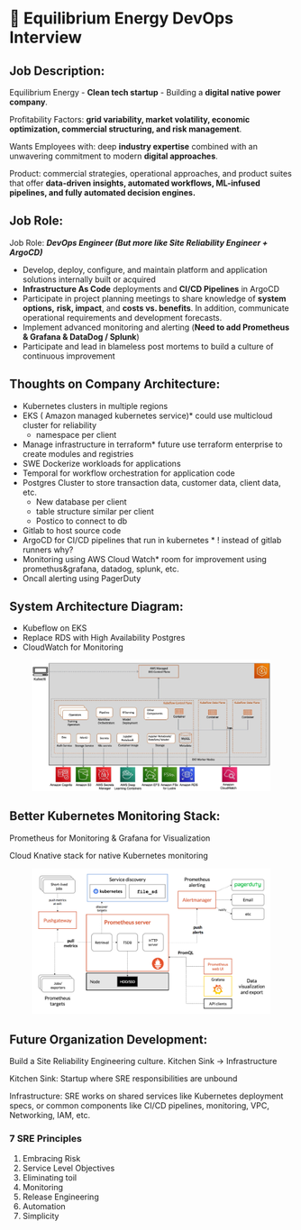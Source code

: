 # 👋 Equilibrium Energy DevOps Interview

## Job Description:

Equilibrium Energy - **Clean tech startup** - Building a **digital native power company**.&#x20;

Profitability Factors: **grid variability, market volatility, economic optimization, commercial structuring, and risk management**.

Wants Employees with: deep **industry expertise** combined with an unwavering commitment to modern **digital approaches**.

Product: commercial strategies, operational approaches, and product suites that offer **data-driven insights, automated workflows, ML-infused pipelines, and fully automated decision engines.**



## Job Role:

Job Role: _**DevOps Engineer (But more like Site Reliability Engineer + ArgoCD)**_

* Develop, deploy, configure, and maintain platform and application solutions internally built or acquired&#x20;
* **Infrastructure As Code** deployments and **CI/CD Pipelines** in ArgoCD&#x20;
* Participate in project planning meetings to share knowledge of **system options,** **risk, impact**, and **costs vs. benefits**. In addition, communicate operational requirements and development forecasts.
* Implement advanced monitoring and alerting (**Need to add Prometheus & Grafana & DataDog / Splunk**)
* Participate and lead in blameless post mortems to build a culture of continuous improvement



## Thoughts on Company Architecture:

* Kubernetes clusters in multiple regions&#x20;
* EKS ( Amazon managed kubernetes service)\* could use multicloud cluster for reliability
  * namespace per client
* Manage infrastructure in terraform\* future use terraform enterprise to create modules and registries
* SWE Dockerize workloads for applications
* Temporal for workflow orchestration for application code
* Postgres Cluster to store transaction data, customer data, client data, etc.
  * New database per client
  * table structure similar per client
  * Postico to connect to db
* Gitlab to host source code
* ArgoCD for CI/CD pipelines that run in kubernetes \* ! instead of gitlab runners why?
* Monitoring using AWS Cloud Watch\* room for improvement using promethus\&grafana, datadog, splunk, etc.
* Oncall alerting using PagerDuty

## System Architecture Diagram:

* Kubeflow on EKS
* Replace RDS with High Availability Postgres
* CloudWatch for Monitoring

<figure><img src="../.gitbook/assets/ML-8280-image003.jpg" alt=""><figcaption></figcaption></figure>

## Better Kubernetes Monitoring Stack:

Prometheus for Monitoring & Grafana for Visualization

Cloud Knative stack for native Kubernetes monitoring

<figure><img src="../.gitbook/assets/Screenshot 2023-06-22 at 4.27.34 PM.png" alt=""><figcaption></figcaption></figure>



## Future Organization Development:

Build a Site Reliability Engineering culture. Kitchen Sink -> Infrastructure

Kitchen Sink: Startup where SRE responsibilities are unbound

Infrastructure: SRE works on shared services like Kubernetes deployment specs, or common components like CI/CD pipelines, monitoring, VPC, Networking, IAM, etc.&#x20;

### **7 SRE Principles**

1. Embracing Risk
2. Service Level Objectives
3. Eliminating toil
4. Monitoring
5. Release Engineering
6. Automation
7. Simplicity




